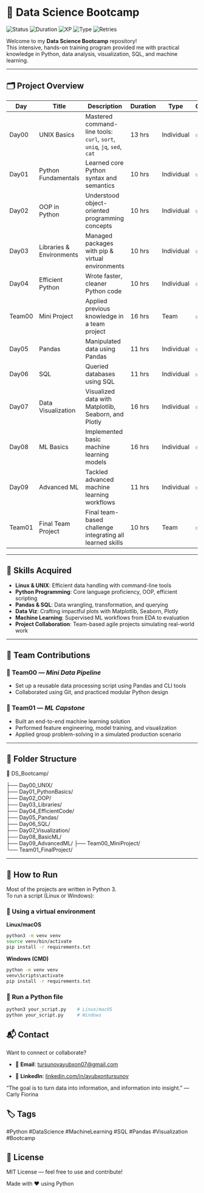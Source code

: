 # 🧠 Data Science Bootcamp

![Status](https://img.shields.io/badge/Completed-100%25-brightgreen)
![Duration](https://img.shields.io/badge/Hours-144-blue)
![XP](https://img.shields.io/badge/XP-1558-yellow)
![Type](https://img.shields.io/badge/Type-Intensive-purple)
![Retries](https://img.shields.io/badge/Retries-Unlimited-lightgrey)

Welcome to my **Data Science Bootcamp** repository!  
This intensive, hands-on training program provided me with practical knowledge in Python, data analysis, visualization, SQL, and machine learning.

---

## 🗂️ Project Overview

| Day      | Title                       | Description                                                                                  | Duration | Type       | Completion     |
|----------|-----------------------------|----------------------------------------------------------------------------------------------|----------|------------|----------------|
| Day00    | UNIX Basics                 | Mastered command-line tools: `curl`, `sort`, `uniq`, `jq`, `sed`, `cat`                      | 13 hrs   | Individual | ✅ 100%         |
| Day01    | Python Fundamentals         | Learned core Python syntax and semantics                                                     | 10 hrs   | Individual | ✅ 100%         |
| Day02    | OOP in Python               | Understood object-oriented programming concepts                                              | 10 hrs   | Individual | ✅ 96%          |
| Day03    | Libraries & Environments    | Managed packages with pip & virtual environments                                             | 10 hrs   | Individual | ✅ 100%         |
| Day04    | Efficient Python            | Wrote faster, cleaner Python code                                                            | 10 hrs   | Individual | ✅ 100%         |
| Team00   | Mini Project                | Applied previous knowledge in a team project                                                 | 16 hrs   | Team       | ✅ 120%         |
| Day05    | Pandas                      | Manipulated data using Pandas                                                                | 11 hrs   | Individual | ✅ 100%         |
| Day06    | SQL                         | Queried databases using SQL                                                                  | 11 hrs   | Individual | ✅ 100%         |
| Day07    | Data Visualization          | Visualized data with Matplotlib, Seaborn, and Plotly                                         | 16 hrs   | Individual | ✅ 120%         |
| Day08    | ML Basics                   | Implemented basic machine learning models                                                    | 16 hrs   | Individual | ✅ 100%         |
| Day09    | Advanced ML                 | Tackled advanced machine learning workflows                                                  | 11 hrs   | Individual | ✅ 100%         |
| Team01   | Final Team Project          | Final team-based challenge integrating all learned skills                                    | 10 hrs   | Team       | ✅ 110%         |

---

## 🧠 Skills Acquired

- **Linux & UNIX**: Efficient data handling with command-line tools  
- **Python Programming**: Core language proficiency, OOP, efficient scripting  
- **Pandas & SQL**: Data wrangling, transformation, and querying  
- **Data Viz**: Crafting impactful plots with Matplotlib, Seaborn, Plotly  
- **Machine Learning**: Supervised ML workflows from EDA to evaluation  
- **Project Collaboration**: Team-based agile projects simulating real-world work

---


## 🧩 Team Contributions

### 🔹 Team00 — *Mini Data Pipeline*
- Set up a reusable data processing script using Pandas and CLI tools  
- Collaborated using Git, and practiced modular Python design

### 🔹 Team01 — *ML Capstone*
- Built an end-to-end machine learning solution  
- Performed feature engineering, model training, and visualization  
- Applied group problem-solving in a simulated production scenario

---


## 📁 Folder Structure

📁 DS_Bootcamp/

├── Day00_UNIX/<br>
├── Day01_PythonBasics/<br>
├── Day02_OOP/<br>
├── Day03_Libraries/<br>
├── Day04_EfficientCode/<br>
├── Day05_Pandas/<br>
├── Day06_SQL/<br>
├── Day07_Visualization/<br>
├── Day08_BasicML/<br>
├── Day09_AdvancedML/
├── Team00_MiniProject/<br>
└── Team01_FinalProject/<br>



---

## 🚀 How to Run

Most of the projects are written in Python 3.  
To run a script (Linux or Windows):


### 🧪 Using a virtual environment

**Linux/macOS**

```bash
python3 -m venv venv
source venv/bin/activate
pip install -r requirements.txt
```

**Windows (CMD)**
```bash
python -m venv venv
venv\Scripts\activate
pip install -r requirements.txt
```

### 🔧 Run a Python file
```bash
python3 your_script.py    # Linux/macOS
python your_script.py     # Windows
```


## 📬 Contact
Want to connect or collaborate?


- 📧 **Email**: [tursunovayubxon07@gmail.com](tursunovayubxon07@gmail.com)

- 🔗 **LinkedIn**: [linkedin.com/in/ayubxontursunov](www.linkedin.com/in/ayubxontursunov)


“The goal is to turn data into information, and information into insight.” — Carly Fiorina

## 🏷 Tags
#Python #DataScience #MachineLearning #SQL #Pandas #Visualization #Bootcamp

## 🧾 License
MIT License — feel free to use and contribute!


Made with ❤️ using Python
